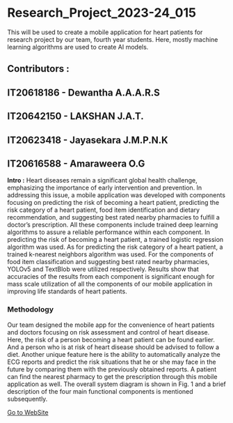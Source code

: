 # Research_Project_2023-24_015
This will be used to create a mobile application for heart patients for research project by our team, fourth year students. Here, mostly machine learning algorithms are used to create AI models.

<h2>Contributors :</h2>

## IT20618186 - Dewantha A.A.A.R.S
## IT20642150 - LAKSHAN J.A.T.
## IT20623418 - Jayasekara J.M.P.N.K
## IT20616588 - Amaraweera O.G

<b>Intro :</b> Heart diseases remain a significant global health challenge, emphasizing the importance of early intervention and prevention. In addressing this issue, a mobile application was developed with components focusing on predicting the risk of becoming a heart patient, predicting the risk category of a heart patient, food item identification and dietary recommendation, and suggesting best rated nearby pharmacies to fulfill a doctor’s prescription. All these components include trained deep learning algorithms to assure a reliable performance within each component. In predicting the risk of becoming a heart patient, a trained logistic regression algorithm was used. As for predicting the risk category of a heart patient, a trained k-nearest neighbors algorithm was used. For the components of food item classification and suggesting best rated nearby pharmacies, YOLOv5 and TextBlob were utilized respectively. Results show that accuracies of the results from each component is significant enough for mass scale utilization of all the components of our mobile application in improving life standards of heart patients.

<h3>Methodology</h3>

Our team designed the mobile app for the convenience of heart patients and doctors focusing on risk assessment and control of heart disease. Here, the risk of a person becoming a heart patient can be found earlier. And a person who is at risk of heart disease should be advised to follow a diet. Another unique feature here is the ability to automatically analyze the ECG reports and predict the risk situations that he or she may face in the future by comparing them with the previously obtained reports. A patient can find the nearest pharmacy to get the prescription through this mobile application as well. The overall system diagram is shown in Fig. 1 and a brief description of the four main functional components is mentioned subsequently.

[Go to WebSite](https://cardiosync.github.io/CardioCare/ "Hover text here")

